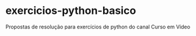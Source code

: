 # exercicios-python-basico
 Propostas de resolução para exercícios de python do canal Curso em Vídeo
